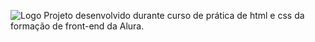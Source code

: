 ![Logo](https://github.com/Patrick-de-Almeida/alura-plus/assets/105023343/168ab9cf-d9e7-4bf3-9917-7752b55c6913)
Projeto desenvolvido durante curso de prática de html e css da formação de front-end da Alura.
